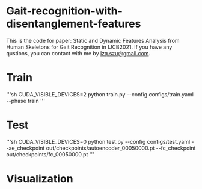 # Gait-recognition-with-disentanglement-features
This is the code for paper: Static and Dynamic Features Analysis from Human Skeletons for Gait Recognition in IJCB2021. If you have any qustions, you can contact with me by lzq.szu@gmail.com.


# Train
'''sh
CUDA_VISIBLE_DEVICES=2 python train.py --config configs/train.yaml --phase train
'''
# Test
'''sh
CUDA_VISIBLE_DEVICES=0 python test.py --config configs/test.yaml --ae_checkpoint out/checkpoints/autoencoder_00050000.pt --fc_checkpoint out/checkpoints/fc_00050000.pt
'''

# Visualization


